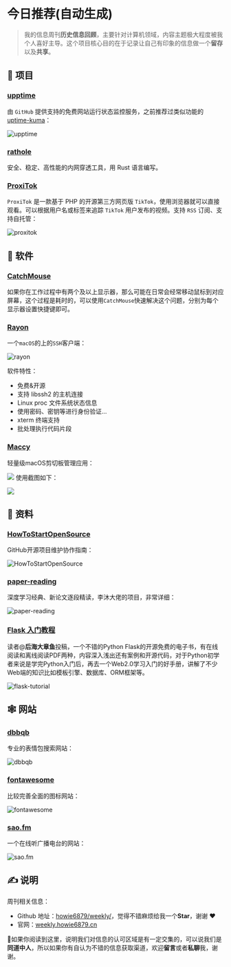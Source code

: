 # 今日推荐(自动生成)

> 我的信息周刊**历史信息回顾**，主要针对计算机领域，内容主题极大程度被我个人喜好主导。这个项目核心目的在于记录让自己有印象的信息做一个**留存**以及**共享**。


## 🎯 项目 

### [upptime](https://github.com/upptime/upptime)

由 `GitHub` 提供支持的免费网站运行状态监控服务，之前推荐过类似功能的[uptime-kuma](https://weekly.howie6879.cn/2021/10-11~10-17.%E6%88%91%E7%9A%84%E5%91%A8%E5%88%8A%EF%BC%88%E7%AC%AC009%E6%9C%9F%EF%BC%89.html?h=up#uptime-kuma)：

![upptime](https://images-1252557999.file.myqcloud.com/uPic/upptime.png) 

### [rathole](https://github.com/rapiz1/rathole)

安全、稳定、高性能的内网穿透工具，用 Rust 语言编写。 

### [ProxiTok](https://github.com/pablouser1/ProxiTok)

`ProxiTok` 是一款基于 PHP 的开源第三方网页版 `TikTok`，使用浏览器就可以直接观看。可以根据用户名或标签来追踪 `TikTok` 用户发布的视频。支持 `RSS` 订阅、支持自托管：

![proxitok](https://images-1252557999.file.myqcloud.com/uPic/proxitok.jpg) 

## 🤖 软件 

### [CatchMouse](https://github.com/round/CatchMouse)

如果你在工作过程中有两个及以上显示器，那么可能在日常会经常移动鼠标到对应屏幕，这个过程是耗时的，可以使用`CatchMouse`快速解决这个问题，分别为每个显示器设置快捷键即可。 

### [Rayon](https://github.com/Lakr233/Rayon)

一个`macOS`的上的`SSH`客户端：

![rayon](https://img.turingark.com/uPic/rayon.png)

软件特性：

- 免费&开源
- 支持 libssh2 的主机连接
- Linux proc 文件系统状态信息
- 使用密码、密钥等进行身份验证...
- xterm 终端支持
- 批处理执行代码片段 

### [Maccy](https://github.com/p0deje/Maccy)

轻量级macOS剪切板管理应用：

![](https://img.turingark.com/uPic/t3XNpU.png)
使用截图如下：

![](https://img.turingark.com/uPic/SWZ6kJ.png) 

## 👀 资料 

### [HowToStartOpenSource](https://github.com/eryajf/HowToStartOpenSource)

GitHub开源项目维护协作指南：

![HowToStartOpenSource](https://images-1252557999.file.myqcloud.com/uPic/HowToStartOpenSource.jpg) 

### [paper-reading](https://github.com/mli/paper-reading)

深度学习经典、新论文逐段精读，李沐大佬的项目，非常详细：

![paper-reading](https://img.turingark.com/uPic/7e52UU.png) 

### [Flask 入门教程](https://github.com/helloflask/flask-tutorial)

读者@**后海大章鱼**投稿，一个不错的Python Flask的开源免费的电子书，有在线阅读和离线阅读PDF两种，内容深入浅出还有案例和开源代码，对于Python初学者来说是学完Python入门后，再去一个Web2.0学习入门的好手册，讲解了不少Web端的知识比如模板引擎、数据库、ORM框架等。

![flask-tutorial](https://images-1252557999.file.myqcloud.com/uPic/flask-tutorial.jpg) 

## 🕸 网站 

### [dbbqb](https://www.dbbqb.com/)

专业的表情包搜索网站：

![dbbqb](https://images-1252557999.file.myqcloud.com/uPic/dbbqb.jpg) 

### [fontawesome](https://fontawesome.com/icons/)

比较完善全面的图标网站：

![fontawesome](https://images-1252557999.file.myqcloud.com/uPic/fontawesome.jpg) 

### [sao.fm](https://sao.fm/)

一个在线听广播电台的网站：

![sao.fm](https://img.turingark.com/uPic/sao.fm.jpg) 

## ✍️ 说明

周刊相关信息：

- Github 地址：[howie6879/weekly/](https://github.com/howie6879/weekly/)，觉得不错麻烦给我一个**Star**，谢谢 ❤️
- 官网：[weekly.howie6879.cn](https://weekly.howie6879.cn/)

🙌如果你阅读到这里，说明我们对信息的认可区域是有一定交集的，可以说我们是**同道中人**，所以如果你有自认为不错的信息获取渠道，欢迎**留言**或者**私聊**我，谢谢。
